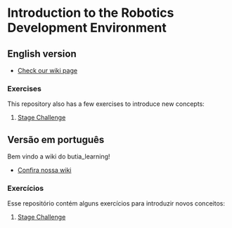 # Introduction to the Robotics Development Environment

## English version

- [Check our wiki page](https://github.com/butia-bots/butia_learning/wiki)

### Exercises

This repository also has a few exercises to introduce new concepts:

1. [Stage Challenge](https://github.com/butia-bots/butia_learning/blob/main/stage_challenge/README.md)

## Versão em português

Bem vindo a wiki do butia_learning!

- [Confira nossa wiki](https://github.com/butia-bots/butia_learning/wiki)

### Exercícios

Esse repositório contém alguns exercícios para introduzir novos conceitos:


1. [Stage Challenge](https://github.com/butia-bots/butia_learning/blob/main/stage_challenge/README.md)
